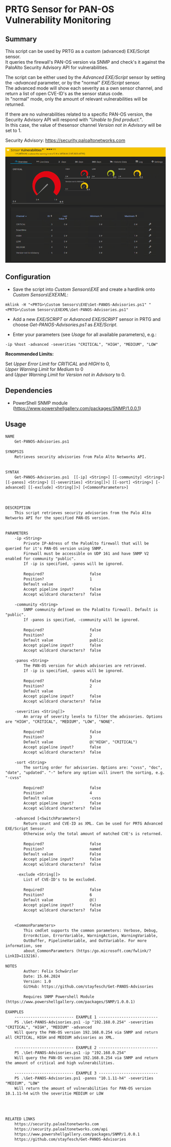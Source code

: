 # PRTG Sensor for PAN-OS Vulnerability Monitoring

## Summary
This script can be used by PRTG as a custom (advanced) EXE/Script sensor.  
It queries the firewall's PAN-OS version via SNMP and check's it against the PaloAlto Security Advisory API for vulnerabilities.  

The script can be either used by the _Advanced EXE/Script_ sensor by setting the _-advanced_ parameter, or by the "normal" _EXE/Script_ sensor.  
The advanced mode will show each severity as a own sensor channel, and return a list of open CVE-ID's as the sensor status code.  
In "normal" mode, only the amount of relevant vulnerabilities will be returned.  

If there are no vulnerabilities related to a specific PAN-OS version, the Security Advisory API will respond with _"Unable to find product."_.  
In this case, the value of thesensor channel _Version not in Advisory_ will be set to 1.

Security Advisory: https://security.paloaltonetworks.com

![Usage in PRTG](screenshot.png)

## Configuration
- Save the script into _Custom Sensors\EXE_ and create a hardlink onto _Custom Sensors\EXEXML_:  
```
mklink -H "<PRTG>\Custom Sensors\EXE\Get-PANOS-Advisories.ps1" "<PRTG>\Custom Sensors\EXEXML\Get-PANOS-Advisories.ps1"
```

- Add a new _EXE/SCRIPT_ or _Advanced EXE/SCRIPT_ sensor in PRTG and choose _Get-PANOS-Advisories.ps1_ as _EXE/Script_.  

- Enter your parameters (see _Usage_ for all available parameters), e.g.:  
```
-ip %host -advanced -severities "CRITICAL", "HIGH", "MEDIUM", "LOW"
```


**Recommended Limits:**  

Set _Upper Error Limit_ for _CRITICAL_ and _HIGH_ to 0,  
_Upper Warning Limit_ for _Medium_ to 0  
and _Upper Warning Limit_ for _Version not in Advisory_ to 0.  

## Dependencies
- PowerShell SNMP module (https://www.powershellgallery.com/packages/SNMP/1.0.0.1)

## Usage
```
NAME
    Get-PANOS-Advisories.ps1
    
SYNOPSIS
    Retrieves security advisories from Palo Alto Networks API.
    
    
SYNTAX
    Get-PANOS-Advisories.ps1  [[-ip] <String>] [[-community] <String>] [[-panos] <String>] [[-severities] <String[]>] [[-sort] <String>] [-advanced] [[-exclude] <String[]>] [<CommonParameters>] 

    
    
DESCRIPTION
    This script retrieves security advisories from the Palo Alto Networks API for the specified PAN-OS version.
    

PARAMETERS
    -ip <String>
        Private IP-Adress of the PaloAlto firewall that will be queried for it's PAN-OS version using SNMP.
        Firewall must be accessible on UDP 161 and have SNMP V2 enabled for community "public".
        If -ip is specified, -panos will be ignored.
        
        Required?                    false
        Position?                    1
        Default value                
        Accept pipeline input?       false
        Accept wildcard characters?  false

    -community <String>
        SNMP community defined on the PaloAlto firewall. Default is "public".
        If -panos is specified, -community will be ignored.
        
        Required?                    false
        Position?                    2
        Default value                public
        Accept pipeline input?       false
        Accept wildcard characters?  false 
        
    -panos <String>
        The PAN-OS version for which advisories are retrieved.
        If -ip is specified, -panos will be ignored.
        
        Required?                    false
        Position?                    2
        Default value                
        Accept pipeline input?       false
        Accept wildcard characters?  false
        
    -severities <String[]>
        An array of severity levels to filter the advisories. Options are "HIGH", "CRITICAL", "MEDIUM", "LOW", "NONE".
        
        Required?                    false
        Position?                    3
        Default value                @("HIGH", "CRITICAL")
        Accept pipeline input?       false
        Accept wildcard characters?  false
        
    -sort <String>
        The sorting order for advisories. Options are: "cvss", "doc", "date", "updated". "-" before any option will invert the sorting, e.g. "-cvss"
        
        Required?                    false
        Position?                    4
        Default value                -cvss
        Accept pipeline input?       false
        Accept wildcard characters?  false
        
    -advanced [<SwitchParameter>]
        Return count and CVE-ID as XML. Can be used for PRTG Advanced EXE/Script Sensor.
        Otherwise only the total amount of matched CVE's is returned. 
        
        Required?                    false
        Position?                    named
        Default value                False
        Accept pipeline input?       false
        Accept wildcard characters?  false

     -exclude <String[]>
        List of CVE-ID's to be excluded.
        
        Required?                    false
        Position?                    6
        Default value                @()
        Accept pipeline input?       false
        Accept wildcard characters?  false 

        
    <CommonParameters>
        This cmdlet supports the common parameters: Verbose, Debug,
        ErrorAction, ErrorVariable, WarningAction, WarningVariable,
        OutBuffer, PipelineVariable, and OutVariable. For more information, see 
        about_CommonParameters (https:/go.microsoft.com/fwlink/?LinkID=113216). 
    
NOTES
        Author: Felix Schwärzler
        Date: 15.04.2024
        Version: 1.0
        GitHub: https://github.com/stayfesch/Get-PANOS-Advisories
        
        Requires SNMP Powershell Module (https://www.powershellgallery.com/packages/SNMP/1.0.0.1)

EXAMPLES
    -------------------------- EXAMPLE 1 --------------------------
    PS .\Get-PANOS-Advisories.ps1 -ip "192.168.0.254" -severities "CRITICAL", "HIGH", "MEDIUM" -advanced
    Will query the PAN-OS version 192.168.0.254 via SNMP and return all CRITICAL, HIGH and MEDIUM advisories as XML.

    -------------------------- EXAMPLE 2 --------------------------
    PS .\Get-PANOS-Advisories.ps1 -ip "192.168.0.254"
    Will query the PAN-OS version 192.168.0.254 via SNMP and return the amount of critical and high vulnerabilities.
    
    -------------------------- EXAMPLE 3 --------------------------
    PS .\Get-PANOS-Advisories.ps1 -panos "10.1.11-h4" -severities "MEDIUM", "LOW"
    Will return the amount of vulnerabilities for PAN-OS version 10.1.11-h4 with the severitie MEDIUM or LOW
    
    
    
    
RELATED LINKS
    https://security.paloaltonetworks.com
    https://security.paloaltonetworks.com/api
    https://www.powershellgallery.com/packages/SNMP/1.0.0.1  
    https://github.com/stayfesch/Get-PANOS-Advisories
```